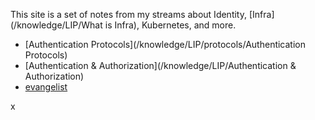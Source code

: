 This site is a set of notes from my streams about Identity, [Infra](/knowledge/LIP/What is Infra), Kubernetes, and more.

- [Authentication Protocols](/knowledge/LIP/protocols/Authentication Protocols)
- [Authentication & Authorization](/knowledge/LIP/Authentication & Authorization)
- [evangelist](/knowledge/LIP/evangelist)

x